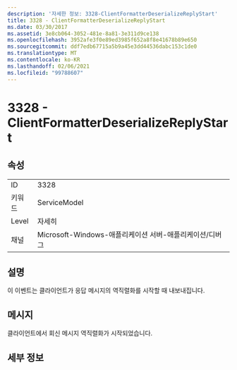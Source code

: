 ```yaml
---
description: '자세한 정보: 3328-ClientFormatterDeserializeReplyStart'
title: 3328 - ClientFormatterDeserializeReplyStart
ms.date: 03/30/2017
ms.assetid: 3e8cb064-3052-481e-8a81-3e311d9ce138
ms.openlocfilehash: 3952afe3f0e89ed3985f652a8f8e41678b89e650
ms.sourcegitcommit: ddf7edb67715a5b9a45e3dd44536dabc153c1de0
ms.translationtype: MT
ms.contentlocale: ko-KR
ms.lasthandoff: 02/06/2021
ms.locfileid: "99788607"
---
```

# <a name="3328---clientformatterdeserializereplystart"></a>3328 - ClientFormatterDeserializeReplyStart

## <a name="properties"></a>속성  
  
|||  
|-|-|  
|ID|3328|  
|키워드|ServiceModel|  
|Level|자세히|  
|채널|Microsoft-Windows-애플리케이션 서버-애플리케이션/디버그|  
  
## <a name="description"></a>설명  

 이 이벤트는 클라이언트가 응답 메시지의 역직렬화를 시작할 때 내보내집니다.  
  
## <a name="message"></a>메시지  

 클라이언트에서 회신 메시지 역직렬화가 시작되었습니다.  
  
## <a name="details"></a>세부 정보
